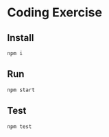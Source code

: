 # Coding Exercise

## Install
```npm
npm i
```

## Run
```npm
npm start
```

## Test
```npm
npm test
```